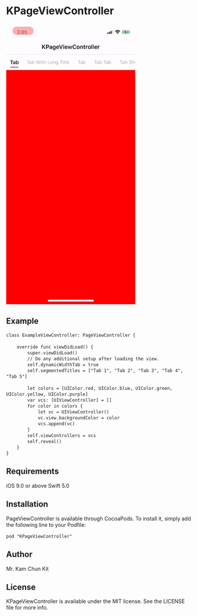 # KPageViewController

<img src="Screenshot/ezgif-4-2168d0e5043a.gif" width=350/>

## Example
```
class ExampleViewController: PageViewController {

    override func viewDidLoad() {
        super.viewDidLoad()
        // Do any additional setup after loading the view.
        self.dynamicWidthTab = true
        self.segmentedTitles = ["Tab 1", "Tab 2", "Tab 3", "Tab 4", "Tab 5"]
        
        let colors = [UIColor.red, UIColor.blue, UIColor.green, UIColor.yellow, UIColor.purple]
        var vcs: [UIViewController] = []
        for color in colors {
            let vc = UIViewController()
            vc.view.backgroundColor = color
            vcs.append(vc)
        }
        self.viewControllers = vcs
        self.reveal()
    }
}
```

## Requirements
iOS 9.0 or above
Swift 5.0

## Installation
PageViewController is available through CocoaPods. To install it, simply add the following line to your Podfile:

```
pod "KPageViewController"
```

## Author
Mr. Kam Chun Kit

## License
KPageViewController is available under the MIT license. See the LICENSE file for more info.
